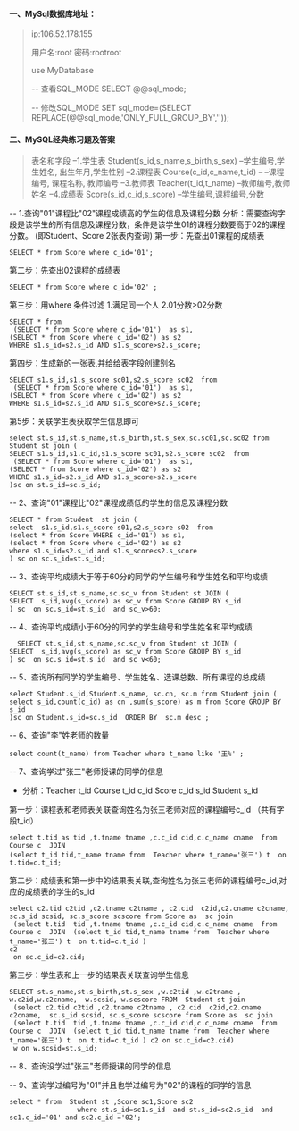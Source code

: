 #### 一、MySql数据库地址：

> ip:106.52.178.155 
>
> 用户名:root 密码:rootroot
>
> use MyDatabase
>
> -- 查看SQL_MODE
> SELECT @@sql_mode;
>
> -- 修改SQL_MODE
> SET sql_mode=(SELECT REPLACE(@@sql_mode,'ONLY_FULL_GROUP_BY',''));

#### 二、MySQL经典练习题及答案

> 表名和字段
> –1.学生表 
> Student(s_id,s_name,s_birth,s_sex) –学生编号,学生姓名, 出生年月,学生性别 
> –2.课程表 
> Course(c_id,c_name,t_id) – –课程编号, 课程名称, 教师编号 
> –3.教师表 
> Teacher(t_id,t_name) –教师编号,教师姓名 
> –4.成绩表 
> Score(s_id,c_id,s_score) –学生编号,课程编号,分数

-- 1.查询"01"课程比"02"课程成绩高的学生的信息及课程分数
分析：需要查询字段是该学生的所有信息及课程分数，条件是该学生01的课程分数要高于02的课程分数。
 (即Student、Score 2张表内查询)
第一步：先查出01课程的成绩表 

```mysql
SELECT * from Score where c_id='01'; 
```

第二步：先查出02课程的成绩表

```mysql
SELECT * from Score where c_id='02' ;
```


第三步：用where 条件过滤 1.满足同一个人  2.01分数>02分数 

```mysql
SELECT * from 
 (SELECT * from Score where c_id='01')  as s1, 
(SELECT * from Score where c_id='02') as s2 
WHERE s1.s_id=s2.s_id AND s1.s_score>s2.s_score;
```

第四步：生成新的一张表,并给给表字段创建别名

```mysql
SELECT s1.s_id,s1.s_score sc01,s2.s_score sc02  from 
 (SELECT * from Score where c_id='01')  as s1, 
(SELECT * from Score where c_id='02') as s2 
WHERE s1.s_id=s2.s_id AND s1.s_score>s2.s_score;
```

第5步：关联学生表获取学生信息即可

```mysql
select st.s_id,st.s_name,st.s_birth,st.s_sex,sc.sc01,sc.sc02 from Student st join (
SELECT s1.s_id,s1.c_id,s1.s_score sc01,s2.s_score sc02  from 
 (SELECT * from Score where c_id='01')  as s1, 
(SELECT * from Score where c_id='02') as s2 
WHERE s1.s_id=s2.s_id AND s1.s_score>s2.s_score
)sc on st.s_id=sc.s_id;
```

-- 2、查询"01"课程比"02"课程成绩低的学生的信息及课程分数

```mysql
SELECT * from Student  st join (
select  s1.s_id,s1.s_score s01,s2.s_score s02  from 
(select * from Score WHERE c_id='01') as s1,
(select * from Score where c_id='02') as s2
where s1.s_id=s2.s_id and s1.s_score<s2.s_score 
) sc on sc.s_id=st.s_id;
```

-- 3、查询平均成绩大于等于60分的同学的学生编号和学生姓名和平均成绩

```mysql
SELECT st.s_id,st.s_name,sc.sc_v from Student st JOIN (
SELECT  s_id,avg(s_score) as sc_v from Score GROUP BY s_id 
) sc  on sc.s_id=st.s_id  and sc_v>60;
```

-- 4、查询平均成绩小于60分的同学的学生编号和学生姓名和平均成绩

```mysql
  SELECT st.s_id,st.s_name,sc.sc_v from Student st JOIN (
SELECT  s_id,avg(s_score) as sc_v from Score GROUP BY s_id 
) sc  on sc.s_id=st.s_id  and sc_v<60;    
```

-- 5、查询所有同学的学生编号、学生姓名、选课总数、所有课程的总成绩

```mysql
select Student.s_id,Student.s_name, sc.cn, sc.m from Student join (
select s_id,count(c_id) as cn ,sum(s_score) as m from Score GROUP BY s_id 
)sc on Student.s_id=sc.s_id  ORDER BY  sc.m desc ;
```

-- 6、查询"李"姓老师的数量 

```mysql
select count(t_name) from Teacher where t_name like '王%' ;
```

-- 7、查询学过"张三"老师授课的同学的信息 

- 分析：Teacher       t_id 
                Course        t_id      c_id 
                Score           c_id     s_id 
                Student      s_id

第一步：课程表和老师表关联查询姓名为张三老师对应的课程编号c_id （共有字段t_id）

```mysql
select t.tid as tid ,t.tname tname ,c.c_id cid,c.c_name cname  from  Course c  JOIN 
(select t_id tid,t_name tname from  Teacher where t_name='张三') t  on t.tid=c.t_id;
```



第二步：成绩表和第一步中的结果表关联,查询姓名为张三老师的课程编号c_id,对应的成绩表的学生的s_id

```mysql
select c2.tid c2tid ,c2.tname c2tname , c2.cid  c2id,c2.cname c2cname,  sc.s_id scsid, sc.s_score scscore from Score as  sc join
 (select t.tid  tid ,t.tname tname ,c.c_id cid,c.c_name cname  from  Course c  JOIN  (select t_id tid,t_name tname from  Teacher where t_name='张三') t  on t.tid=c.t_id ) 
c2
 on sc.c_id=c2.cid;
```

第三步：学生表和上一步的结果表关联查询学生信息

```mysql
SELECT st.s_name,st.s_birth,st.s_sex ,w.c2tid ,w.c2tname , w.c2id,w.c2cname,  w.scsid, w.scscore FROM  Student st join
 (select c2.tid c2tid ,c2.tname c2tname , c2.cid  c2id,c2.cname c2cname,  sc.s_id scsid, sc.s_score scscore from Score as  sc join
 (select t.tid  tid ,t.tname tname ,c.c_id cid,c.c_name cname  from  Course c  JOIN  (select t_id tid,t_name tname from  Teacher where t_name='张三') t  on t.tid=c.t_id ) c2 on sc.c_id=c2.cid)
 w on w.scsid=st.s_id;
```

-- 8、查询没学过"张三"老师授课的同学的信息 

-- 9、查询学过编号为"01"并且也学过编号为"02"的课程的同学的信息

```mysql
select * from  Student st ,Score sc1,Score sc2
                 where st.s_id=sc1.s_id  and st.s_id=sc2.s_id  and sc1.c_id='01' and sc2.c_id ='02';
```







